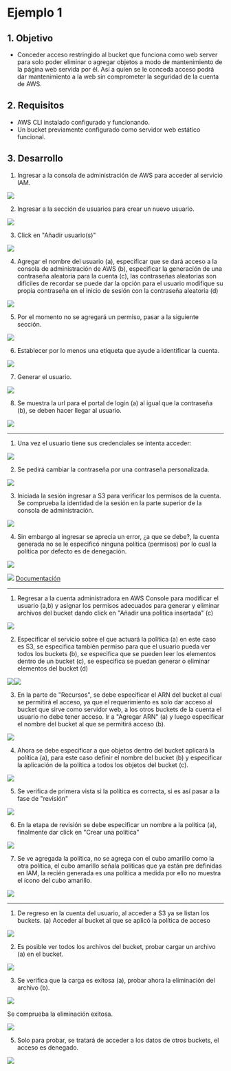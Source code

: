# Ejemplo 1 

## 1. Objetivo 
- Conceder acceso restringido al bucket que funciona como web server para solo poder eliminar o agregar objetos a modo de mantenimiento de la página web servida por él. Así a quien se le conceda acceso podrá dar mantenimiento a la web sin comprometer la seguridad de la cuenta de AWS. 

## 2. Requisitos 
- AWS CLI instalado configurado y funcionando.
- Un bucket previamente configurado como servidor web estático funcional.

## 3. Desarrollo 

1. Ingresar a la consola de administración de AWS para acceder al servicio IAM.

<img src="img/ej1-open-iam.png"><img>

2. Ingresar a la sección de usuarios para crear un nuevo usuario.

<img src="img/ej1-access-to-user.png"><img>

3. Click en "Añadir usuario(s)"

<img src="img/ej1-add-user.png"><img>

4. Agregar el nombre del usuario (a), especificar que se dará acceso a la consola de administración de AWS (b), especificar la generación de una contraseña aleatoria para la cuenta (c), las contraseñas aleatorias son difíciles de recordar se puede dar la opción para el usuario modifique su propia contraseña en el inicio de sesión con la contraseña aleatoria (d)

<img src="img/ej1-configuracion-nuevo-usuario.png"><img>

5. Por el momento no se agregará un permiso, pasar a la siguiente sección.

<img src="img/ej1-skip-set-permissions.png"><img>

6. Establecer por lo menos una etiqueta que ayude a identificar la cuenta.

<img src="img/ej1-create-user-add-tag.png"><img>

7. Generar el usuario.

<img src="img/ej1-add-user-create.png"><img>

8. Se muestra la url para el portal de login (a) al igual que la contraseña (b), se deben hacer llegar al usuario.

<img src="img/ej1-user-password.png"><img>

---------------

1. Una vez el usuario tiene sus credenciales se intenta acceder:

<img src="img/ej1-access-to-new-account.png"><img>

2. Se pedirá cambiar la contraseña por una contraseña personalizada.

<img src="img/ej1-change-password.png"><img>

3. Iniciada la sesión ingresar a S3 para verificar los permisos de la cuenta. Se comprueba la identidad de la sesión en la parte superior de la consola de administración.

<img src="img/ej1-user-access.png"><img>

4. Sin embargo al ingresar se aprecia un error, ¿a que se debe?, la cuenta generada no se le especificó ninguna política (permisos) por lo cual la política por defecto es de denegación.

<img src="img/ej1-access-denied.png"><img>

<img src="img/ej1-access-denied-documentation.png"><img>
[Documentación](https://docs.aws.amazon.com/IAM/latest/UserGuide/reference_policies_evaluation-logic.html#AccessPolicyLanguage_Interplay)

---------------------------
1. Regresar a la cuenta administradora en AWS Console para modificar el usuario (a,b) y asignar los permisos adecuados para generar y eliminar archivos del bucket dando click en "Añadir una política insertada" (c)

<img src="img/ej1-add-policy.png"><img>

2. Especificar el servicio sobre el que actuará la política (a) en este caso es S3, se especifica también permiso para que el usuario pueda ver todos los buckets (b), se especifica que se pueden leer los elementos dentro de un bucket (c), se especifica se puedan generar o eliminar elementos del bucket (d) 

<img src="img/ej1-config-policy.png"><img><img src="img/ej1-config-policy.png"><img>

3. En la parte de "Recursos", se debe especificar el ARN del bucket al cual se permitirá el acceso, ya que el requerimiento es solo dar acceso al bucket que sirve como servidor web, a los otros buckets de la cuenta el usuario no debe tener acceso. Ir a "Agregar ARN" (a) y luego especificar el nombre del bucket al que se permitirá acceso (b).

<img src="img/ej-add-acceso-bucket-arn.png"><img>

4. Ahora se debe especificar a que objetos dentro del bucket aplicará la política (a), para este caso definir el nombre del bucket (b) y especificar la aplicación de la política a todos los objetos del bucket (c).

<img src="img/ej1-add-remove-objects.png"><img>

5. Se verifica de primera vista si la política es correcta, si es así pasar a la fase de "revisión"

<img src="img/ej1-review.png"><img>

6. En la etapa de revisión se debe especificar un nombre a la política (a), finalmente dar click en "Crear una política"

<img src="img/ej1-add-policy.png"><img>

7. Se ve agregada la política, no se agrega con el cubo amarillo como la otra política, el cubo amarillo señala políticas que ya están pre definidas en IAM, la recién generada es una política a medida por ello no muestra el ícono del cubo amarillo.

<img src="img/ej1-policy-done.png"><img>

-------------------------------

1. De regreso en la cuenta del usuario, al acceder a S3 ya se listan los buckets. 
(a) Acceder al bucket al que se aplicó la política de acceso 

<img src="img/ej1-access-again.png"><img>

2. Es posible ver todos los archivos del bucket, probar cargar un archivo (a) en el bucket.

<img src="img/ej1-add-file.png"><img>

3. Se verifica que la carga es exitosa (a), probar ahora la eliminación del archivo (b).

<img src="img/ej1-file-add-delete.png"><img>

Se comprueba la eliminación exitosa.

<img src="img/ej1-all-actions-done.png"><img>

5. Solo para probar, se tratará de acceder a los datos de otros buckets, el acceso es denegado.

<img src="img/ej1-otherbuckets-access-denied.png"><img>






